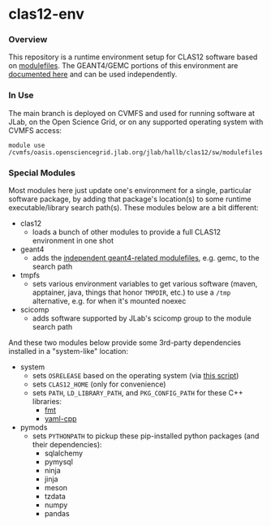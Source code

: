 # clas12-env

### Overview
This repository is a runtime environment setup for CLAS12 software based on [module](https://modules.sourceforge.net/)[files](https://modules.readthedocs.io/en/latest/modulefile.html).  The GEANT4/GEMC portions of this environment are [documented here](https://geant4.jlab.org/node/1) and can be used independently.

### In Use
The main branch is deployed on CVMFS and used for running software at JLab, on the Open Science Grid, or on any supported operating system with CVMFS access:

`module use /cvmfs/oasis.opensciencegrid.jlab.org/jlab/hallb/clas12/sw/modulefiles`

### Special Modules
Most modules here just update one's environment for a single, particular software package, by adding that package's location(s) to some runtime executable/library search path(s).  These modules below are a bit different:
* clas12
  * loads a bunch of other modules to provide a full CLAS12 environment in one shot
* geant4
  * adds the [independent geant4-related modulefiles](https://geant4.jlab.org/node/1), e.g. gemc, to the search path
* tmpfs
  * sets various environment variables to get various software (maven, apptainer, java, things that honor `TMPDIR`, etc.) to use a `/tmp` alternative, e.g. for when it's mounted noexec
* scicomp
  * adds software supported by JLab's scicomp group to the module search path

And these two modules below provide some 3rd-party dependencies installed in a "system-like" location:
* system
  * sets `OSRELEASE` based on the operating system (via [this script](util/osrelease.py))
  * sets `CLAS12_HOME` (only for convenience)
  * sets `PATH`, `LD_LIBRARY_PATH`, and `PKG_CONFIG_PATH` for these C++ libraries:
    * [fmt](https://github.com/fmtlib/fmt)
    * [yaml-cpp](https://github.com/jbeder/yaml-cpp)
* pymods
  * sets `PYTHONPATH` to pickup these pip-installed python packages (and their dependencies):
    * sqlalchemy
    * pymysql
    * ninja
    * jinja
    * meson
    * tzdata
    * numpy
    * pandas
